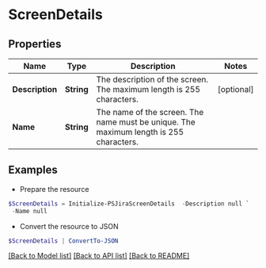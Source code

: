 # ScreenDetails
## Properties

Name | Type | Description | Notes
------------ | ------------- | ------------- | -------------
**Description** | **String** | The description of the screen. The maximum length is 255 characters. | [optional] 
**Name** | **String** | The name of the screen. The name must be unique. The maximum length is 255 characters. | 

## Examples

- Prepare the resource
```powershell
$ScreenDetails = Initialize-PSJiraScreenDetails  -Description null `
 -Name null
```

- Convert the resource to JSON
```powershell
$ScreenDetails | ConvertTo-JSON
```

[[Back to Model list]](../README.md#documentation-for-models) [[Back to API list]](../README.md#documentation-for-api-endpoints) [[Back to README]](../README.md)


